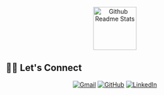 <p align="center">
 <img width="100px" src="#" align="center" alt="Github Readme Stats" />
</p>



## 🙋‍♀️ Let's Connect
<p align="center">
<!--   <a href="#"><img src="https://img.icons8.com/bubbles/50/000000/web.png" alt="Website"/></a> -->
	<a href="mailto:dhruvisherathiya921@gmail.com"><img src="https://img.icons8.com/bubbles/50/000000/gmail.png" alt="Gmail"/></a>
	<a href="https://github.com/DhruviSherathiya"><img src="https://img.icons8.com/bubbles/50/000000/github.png" alt="GitHub"/></a>
	<a href="https://www.linkedin.com/in/dhruvisherathiya/"><img src="https://img.icons8.com/bubbles/50/000000/linkedin.png" alt="LinkedIn"/></a>
	
	
</p>

